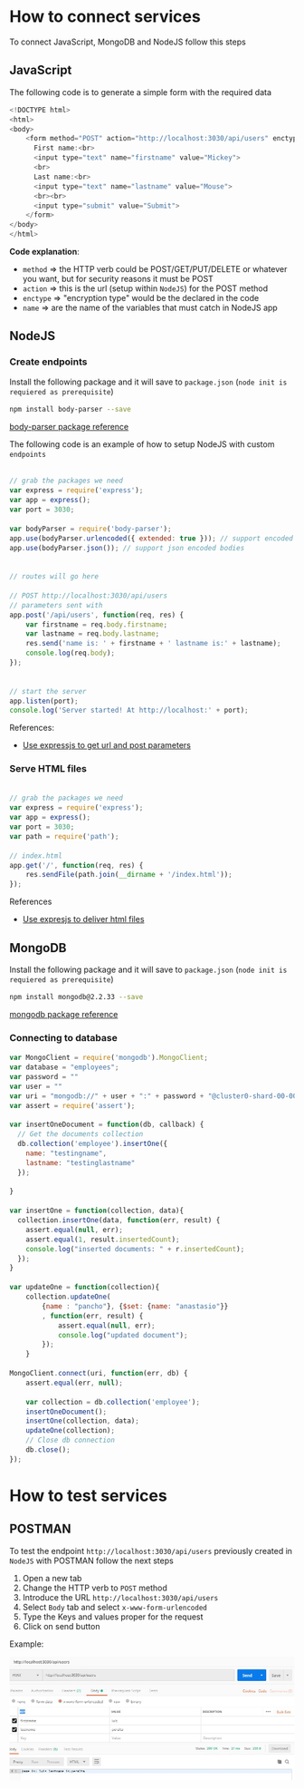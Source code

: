 # How to connect services

To connect JavaScript, MongoDB and NodeJS follow this steps

## JavaScript

The following code is to generate a simple form with the required data

```javascript
<!DOCTYPE html>
<html>
<body>
	<form method="POST" action="http://localhost:3030/api/users" enctype="application/x-www-form-urlencoded">
	  First name:<br>
	  <input type="text" name="firstname" value="Mickey">
	  <br>
	  Last name:<br>
	  <input type="text" name="lastname" value="Mouse">
	  <br><br>
	  <input type="submit" value="Submit">
	</form> 
</body>
</html>
```

**Code explanation**:

- `method` => the HTTP verb could be POST/GET/PUT/DELETE or whatever you want, but for security reasons it must be POST
- `action` => this is the url (setup within `NodeJS`) for the POST method
- `enctype` => "encryption type" would be the declared in the code
- `name` => are the name of the variables that must catch in NodeJS app

## NodeJS

### Create endpoints

Install the following package and it will save to `package.json` (`node init is requiered as prerequisite`)

```bash
npm install body-parser --save
```

[body-parser package reference](https://www.npmjs.com/package/body-parser)

The following code is an example of how to setup NodeJS with custom `endpoints`

```javascript

// grab the packages we need
var express = require('express');
var app = express();
var port = 3030;

var bodyParser = require('body-parser');
app.use(bodyParser.urlencoded({ extended: true })); // support encoded bodies
app.use(bodyParser.json()); // support json encoded bodies


// routes will go here

// POST http://localhost:3030/api/users
// parameters sent with 
app.post('/api/users', function(req, res) {
    var firstname = req.body.firstname;
    var lastname = req.body.lastname;
    res.send('name is: ' + firstname + ' lastname is:' + lastname);
    console.log(req.body);
});


// start the server
app.listen(port);
console.log('Server started! At http://localhost:' + port);
```

References:

- [Use expressjs to get url and post parameters](https://scotch.io/tutorials/use-expressjs-to-get-url-and-post-parameters)

### Serve HTML files

```javascript

// grab the packages we need
var express = require('express');
var app = express();
var port = 3030;
var path = require('path');

// index.html
app.get('/', function(req, res) {
	res.sendFile(path.join(__dirname + '/index.html'));
});

```

References

- [Use expresjs to deliver html files](https://scotch.io/tutorials/use-expressjs-to-deliver-html-files)

## MongoDB

Install the following package and it will save to `package.json` (`node init is requiered as prerequisite`)

```bash
npm install mongodb@2.2.33 --save
```

[mongodb package reference](https://www.npmjs.com/package/mongodb)

### Connecting to database

```javascript
var MongoClient = require('mongodb').MongoClient;
var database = "employees";
var password = ""
var user = ""
var uri = "mongodb://" + user + ":" + password + "@cluster0-shard-00-00-mexzx.mongodb.net:27017/" + database + "?ssl=true&replicaSet=Cluster0-shard-0&authSource=admin&retryWrites=true";
var assert = require('assert');

var insertOneDocument = function(db, callback) {
  // Get the documents collection
  db.collection('employee').insertOne({
  	name: "testingname",
  	lastname: "testinglastname"
  });

}

var insertOne = function(collection, data){
  collection.insertOne(data, function(err, result) {
    assert.equal(null, err);
    assert.equal(1, result.insertedCount);
    console.log("inserted documents: " + r.insertedCount);
  });
}

var updateOne = function(collection){
	collection.updateOne(
		{name : "pancho"}, {$set: {name: "anastasio"}}
  		, function(err, result) {
    		assert.equal(null, err);
    		console.log("updated document");
  		});
	}

MongoClient.connect(uri, function(err, db) {
	assert.equal(err, null);

  	var collection = db.collection('employee');
  	insertOneDocument();
  	insertOne(collection, data);
  	updateOne(collection);
  	// Close db connection
  	db.close();
});

```

# How to test services

## POSTMAN

To test the endpoint `http://localhost:3030/api/users` previously created in `NodeJS` with POSTMAN follow the next steps

1. Open a new tab
2. Change the HTTP verb to `POST` method
3. Introduce the URL `http://localhost:3030/api/users`
4. Select `Body` tab  and select `x-www-form-urlencoded`
5. Type the Keys and values proper for the request
6. Click on send button

Example:

![postman_post_example](img/postman_post_example.JPG)